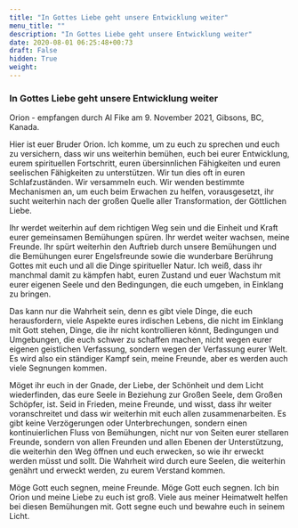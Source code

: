 ```yaml
---
title: "In Gottes Liebe geht unsere Entwicklung weiter"
menu_title: ""
description: "In Gottes Liebe geht unsere Entwicklung weiter"
date: 2020-08-01 06:25:48+00:73
draft: False
hidden: True
weight:
---
```

### In Gottes Liebe geht unsere Entwicklung weiter

Orion - empfangen durch Al Fike am 9. November 2021, Gibsons, BC, Kanada.

Hier ist euer Bruder Orion. Ich komme, um zu euch zu sprechen und euch zu versichern, dass wir uns weiterhin bemühen, euch bei eurer Entwicklung, eurem spirituellen Fortschritt, euren übersinnlichen Fähigkeiten und euren seelischen Fähigkeiten zu unterstützen. Wir tun dies oft in euren Schlafzuständen. Wir versammeln euch. Wir wenden bestimmte Mechanismen an, um euch beim Erwachen zu helfen, vorausgesetzt, ihr sucht weiterhin nach der großen Quelle aller Transformation, der Göttlichen Liebe.

Ihr werdet weiterhin auf dem richtigen Weg sein und die Einheit und Kraft eurer gemeinsamen Bemühungen spüren. Ihr werdet weiter wachsen, meine Freunde. Ihr spürt weiterhin den Auftrieb durch unsere Bemühungen und die Bemühungen eurer Engelsfreunde sowie die wunderbare Berührung Gottes mit euch und all die Dinge spiritueller Natur. Ich weiß, dass ihr manchmal damit zu kämpfen habt, euren Zustand und euer Wachstum mit eurer eigenen Seele und den Bedingungen, die euch umgeben, in Einklang zu bringen.

Das kann nur die Wahrheit sein, denn es gibt viele Dinge, die euch herausfordern, viele Aspekte eures irdischen Lebens, die nicht im Einklang mit Gott stehen, Dinge, die ihr nicht kontrollieren könnt, Bedingungen und Umgebungen, die euch schwer zu schaffen machen, nicht wegen eurer eigenen geistlichen Verfassung, sondern wegen der Verfassung eurer Welt. Es wird also ein ständiger Kampf sein, meine Freunde, aber es werden auch viele Segnungen kommen.

Möget ihr euch in der Gnade, der Liebe, der Schönheit und dem Licht wiederfinden, das eure Seele in Beziehung zur Großen Seele, dem Großen Schöpfer, ist. Seid in Frieden, meine Freunde, und wisst, dass ihr weiter voranschreitet und dass wir weiterhin mit euch allen zusammenarbeiten. Es gibt keine Verzögerungen oder Unterbrechungen, sondern einen kontinuierlichen Fluss von Bemühungen, nicht nur von Seiten eurer stellaren Freunde, sondern von allen Freunden und allen Ebenen der Unterstützung, die weiterhin den Weg öffnen und euch erwecken, so wie ihr erweckt werden müsst und sollt. Die Wahrheit wird durch eure Seelen, die weiterhin genährt und erweckt werden, zu eurem Verstand kommen.

Möge Gott euch segnen, meine Freunde. Möge Gott euch segnen. Ich bin Orion und meine Liebe zu euch ist groß. Viele aus meiner Heimatwelt helfen bei diesen Bemühungen mit. Gott segne euch und bewahre euch in seinem Licht.
